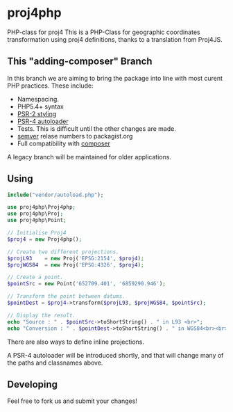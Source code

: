 # proj4php
PHP-class for proj4
This is a PHP-Class for geographic coordinates transformation using proj4 definitions, thanks to a translation from Proj4JS. 

## This "adding-composer" Branch

In this branch we are aiming to bring the package into line with most curent PHP practices. These include:

* Namespacing.
* PHP5.4+ syntax
* [PSR-2 styling](http://www.php-fig.org/psr/psr-2/)
* [PSR-4 autoloader](http://www.php-fig.org/psr/psr-4/)
* Tests. This is difficult until the other changes are made.
* [semver](http://semver.org/) relase numbers to packagist.org
* Full compatibility with [composer](https://getcomposer.org/)

A legacy branch will be maintained for older applications.

## Using

```php
include("vendor/autoload.php");

use proj4php\Proj4php;
use proj4php\Proj;
use proj4php\Point;

// Initialise Proj4
$proj4 = new Proj4php();

// Create two different projections.
$projL93    = new Proj('EPSG:2154', $proj4);
$projWGS84  = new Proj('EPSG:4326', $proj4);

// Create a point.
$pointSrc = new Point('652709.401', '6859290.946');

// Transform the point between datums.
$pointDest = $proj4->transform($projL93, $projWGS84, $pointSrc);

// Display the result.
echo "Source : " . $pointSrc->toShortString() . " in L93 <br>";
echo "Conversion : " . $pointDest->toShortString() . " in WGS84<br><br>";
```

There are also ways to define inline projections.

A PSR-4 autoloader will be introduced shortly,
and that will change many of the paths and classnames above.

## Developing

Feel free to fork us and submit your changes!
